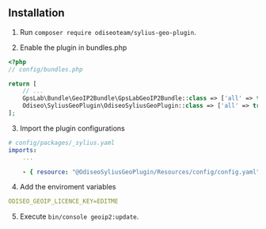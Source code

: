 ## Installation

1. Run `composer require odiseoteam/sylius-geo-plugin`.

2. Enable the plugin in bundles.php

```php
<?php
// config/bundles.php

return [
    // ...
    GpsLab\Bundle\GeoIP2Bundle\GpsLabGeoIP2Bundle::class => ['all' => true],
    Odiseo\SyliusGeoPlugin\OdiseoSyliusGeoPlugin::class => ['all' => true],
];
```

3. Import the plugin configurations

```yml
# config/packages/_sylius.yaml
imports:
    ...

    - { resource: "@OdiseoSyliusGeoPlugin/Resources/config/config.yaml" }
```

4. Add the enviroment variables

```yml
ODISEO_GEOIP_LICENCE_KEY=EDITME
```

5. Execute `bin/console geoip2:update`.
